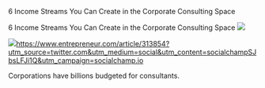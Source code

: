 6 Income Streams You Can Create in the Corporate Consulting Space

6 Income Streams You Can Create in the Corporate Consulting Space
![](../_resources/a3a2d6b6ca60e0c02ba1104fbb151329.png)

![](../_resources/71ef82fa33bdbc8beb79b5fd02a30f80.png)https://www.entrepreneur.com/article/313854?utm_source=twitter.com&utm_medium=social&utm_content=socialchampSJbsLFJi1Q&utm_campaign=socialchamp.io

Corporations have billions budgeted for consultants.